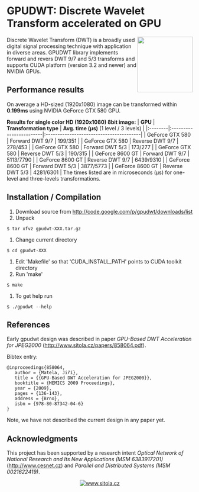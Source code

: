 # GPUDWT: Discrete Wavelet Transform accelerated on GPU #

<img src='http://chart.apis.google.com/chart?chs=150x150&cht=qr&chl=GPUDWT%3A+Discrete+Wavelet+Transform+accelerated+on+GPU%0Ahttp%3A%2F%2Fgpudwt.googlecode.com%0Ahttp%3A%2F%2Fwww.sitola.cz&nonsense=something_that_ends_with.png' alt='' width='150' align='right' height='150' />

Discrete Wavelet Transform (DWT) is a broadly used digital signal processing technique with application in diverse areas. GPUDWT library implements forward and revers DWT 9/7 and 5/3 transforms and supports CUDA platform (version 3.2 and newer) and NVIDIA GPUs.


## Performance results ##
On average a HD-sized (1920x1080) image can be transformed within **0.199ms**
using NVIDIA GeForce GTX 580 GPU.

**Results for single color HD (1920x1080) 8bit image:**
| **GPU** | **Transformation type** | **Avg. time (µs)** (1 level / 3 levels) |
|:--------|:------------------------|:----------------------------------------|
| GeForce GTX 580 | Forward DWT 9/7         | 199/351                                 |
| GeForce GTX 580 | Reverse DWT 9/7         | 278/453                                 |
| GeForce GTX 580 | Forward DWT 5/3         | 173/277                                 |
| GeForce GTX 580 | Reverse DWT 5/3         | 190/315                                 |
| GeForce 8600 GT | Forward DWT 9/7         | 5113/7790                               |
| GeForce 8600 GT | Reverse DWT 9/7         | 6439/9310                               |
| GeForce 8600 GT | Forward DWT 5/3         | 3877/5773                               |
| GeForce 8600 GT | Reverse DWT 5/3         | 4281/6301                               |
The times listed are in microseconds (μs) for one-level and
three-levels transformations.

## Installation / Compilation ##

  1. Download source from http://code.google.com/p/gpudwt/downloads/list
  1. Unpack
```
$ tar xfvz gpudwt-XXX.tar.gz
```
  1. Change current directory
```
$ cd gpudwt-XXX
```
  1. Edit 'Makefile' so that 'CUDA\_INSTALL\_PATH' points to CUDA toolkit directory
  1. Run 'make'
```
$ make
```
  1. To get help run
```
$ ./gpudwt --help
```

## References ##
Early gpudwt design was described in paper _GPU-Based DWT Acceleration for JPEG2000_ (http://www.sitola.cz/papers/858064.pdf).

Bibtex entry:
```
@inproceedings{858064,
   author = {Matela, Jiří},
   title = {{GPU-Based DWT Acceleration for JPEG2000}},
   booktitle = {MEMICS 2009 Proceedings},
   year = {2009},
   pages = {136-143},
   address = {Brno},
   isbn = {978-80-87342-04-6}
}
```

Note, we have not described the current design in any paper yet.


## Acknowledgments ##
This project has been supported by a research intent _Optical Network of National
Research and Its New Applications (MSM 6383917201)_ (http://www.cesnet.cz) and _Parallel
and Distributed Systems (MSM 0021622419)_.

<p align='center'>
<a href='http://www.sitola.cz/'>
<img src='http://www.sitola.cz/wordpress/wp-content/themes/sitola/images/sitola_logo_en.gif' alt='www.sitola.cz' border='0' />
</a>
</p>
